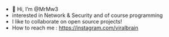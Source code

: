 - 👋 Hi, I’m @MrMw3
- interested in Network & Security and of course programming
- I like to collaborate on open source projects!
- How to reach me : https://instagram.com/viralbrain

<!---
MrMw3/MrMw3 is a ✨ special ✨ repository because its `README.md` (this file) appears on your GitHub profile.
You can click the Preview link to take a look at your changes.
--->
